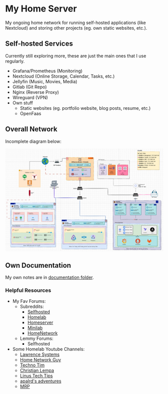 # My Home Server

My ongoing home network for running self-hosted applications (like Nextcloud) and storing other projects (eg. own static websites, etc.).

## Self-hosted Services

Currently still exploring more, these are just the main ones that I use regularly.

- Grafana/Prometheus (Monitoring)
- Nextcloud (Online Storage, Calendar, Tasks, etc.)
- Jellyfin (Music, Movies, Media)
- Gitlab (Git Repo)
- Nginx (Reverse Proxy)
- Wireguard (VPN)
- Own stuff
  - Static websites (eg. portfolio website, blog posts, resume, etc.)
  - OpenFaas

## Overall Network

Incomplete diagram below:

![Diagram](./Documentation/Diagrams/HomeNetwork.drawio.png)

## Own Documentation

My own notes are in [documentation folder](./Documentation/).

### Helpful Resources

- My Fav Forums:
  - Subreddits:
    - [Selfhosted](https://www.reddit.com/r/selfhosted/)
    - [Homelab](https://www.reddit.com/r/homelab/)
    - [Homeserver](https://www.reddit.com/r/HomeServer/)
    - [Minilab](https://www.reddit.com/r/minilab/)
    - [HomeNetwork](https://www.reddit.com/r/HomeNetworking)
  - Lemmy Forums:
    - Selfhosted
- Some Homelab Youtube Channels:
  - [Lawrence Systems](https://www.youtube.com/@LAWRENCESYSTEMS)
  - [Home Network Guy](https://www.youtube.com/@homenetworkguy)
  - [Techno Tim](https://www.youtube.com/results?search_query=technotim)
  - [Christian Lempa](https://www.youtube.com/@christianlempa)
  - [Linus Tech Tips](https://www.youtube.com/@LinusTechTips)
  - [apalrd's adventures](https://www.youtube.com/@apalrdsadventures)
  - [MRP](https://www.youtube.com/@MRPtech)

